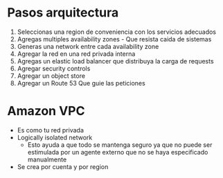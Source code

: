 # Pasos arquitectura
  1. Seleccionas una region de conveniencia con los servicios adecuados
  2. Agregas multiples availability zones
    - Que resista caida de sistemas
  3. Generas una network entre cada availability zone
  4. Agregar la red en una red privada interna
  5. Agregas un elastic load balancer que distribuya la carga de requests
  6. Agregar security controls
  7. Agregar un object store
  8. Agregar un Route 53 Que guie las peticiones

# Amazon VPC
  - Es como tu red privada
  - Logically isolated network
    - Esto ayuda a que todo se mantenga seguro ya que no puede ser estimulada por un agente externo que no se haya especificado manualmente
  - Se crea por cuenta y por region 
